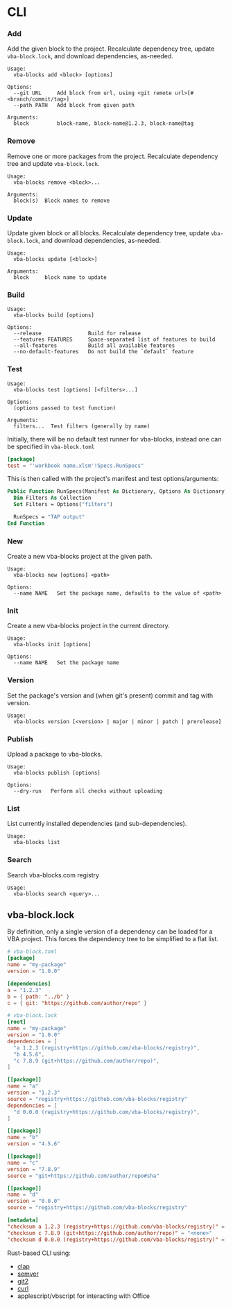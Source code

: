 # CLI

### Add

Add the given block to the project. Recalculate dependency tree, update `vba-block.lock`, and download dependencies, as-needed.

```
Usage:
  vba-blocks add <block> [options]

Options:
  --git URL     Add block from url, using <git remote url>[#<branch/commit/tag>]
  --path PATH   Add block from given path

Arguments:
  block         block-name, block-name@1.2.3, block-name@tag
```

### Remove

Remove one or more packages from the project. Recalculate dependency tree and update `vba-block.lock`.

```
Usage:
  vba-blocks remove <block>...

Arguments:
  block(s)  Block names to remove
```

### Update

Update given block or all blocks. Recalculate dependency tree, update `vba-block.lock`, and download dependencies, as-needed.

```
Usage:
  vba-blocks update [<block>]

Arguments:
  block     block name to update
```

### Build

```
Usage:
  vba-blocks build [options]

Options:
  --release               Build for release
  --features FEATURES     Space-separated list of features to build
  --all-features          Build all available features
  --no-default-features   Do not build the `default` feature
```

### Test

```
Usage:
  vba-blocks test [options] [<filters>...]

Options:
  (options passed to test function)  

Arguments:
  filters...  Test filters (generally by name)
```

Initially, there will be no default test runner for vba-blocks,
instead one can be specified in `vba-block.toml`

```toml
[package]
test = "'workbook name.xlsm'!Specs.RunSpecs"
```

This is then called with the project's manifest and test options/arguments:

```vb
Public Function RunSpecs(Manifest As Dictionary, Options As Dictionary) As String
  Dim Filters As Collection
  Set Filters = Options("filters")

  RunSpecs = "TAP output"
End Function
```

### New

Create a new vba-blocks project at the given path.

```
Usage:
  vba-blocks new [options] <path>

Options:
  --name NAME   Set the package name, defaults to the value of <path>
```

### Init

Create a new vba-blocks project in the current directory.

```
Usage:
  vba-blocks init [options]

Options:
  --name NAME   Set the package name
```

### Version

Set the package's version and (when git's present) commit and tag with version.

```
Usage:
  vba-blocks version [<version> | major | minor | patch | prerelease]
```

### Publish

Upload a package to vba-blocks.

```
Usage:
  vba-blocks publish [options]

Options:
  --dry-run   Perform all checks without uploading
```

### List

List currently installed dependencies (and sub-dependencies).

```
Usage:
  vba-blocks list
```

### Search

Search vba-blocks.com registry

```
Usage:
  vba-blocks search <query>...
```

## vba-block.lock

By definition, only a single version of a dependency can be loaded for a VBA project.
This forces the dependency tree to be simplified to a flat list.

```toml
# vba-block.toml
[package]
name = "my-package"
version = "1.0.0"

[dependencies]
a = "1.2.3"
b = { path: "../b" }
c = { git: "https://github.com/author/repo" }
```

```toml
# vba-block.lock
[root]
name = "my-package"
version = "1.0.0"
dependencies = [
  "a 1.2.3 (registry+https://github.com/vba-blocks/registry)",
  "b 4.5.6",
  "c 7.8.9 (git+https://github.com/author/repo)",
]

[[package]]
name = "a"
version = "1.2.3"
source = "registry+https://github.com/vba-blocks/registry"
dependencies = [
  "d 0.0.0 (registry+https://github.com/vba-blocks/registry)",
]

[[package]]
name = "b"
version = "4.5.6"

[[package]]
name = "c"
version = "7.8.9"
source = "git+https://github.com/author/repo#sha"

[[package]]
name = "d"
version = "0.0.0"
source = "registry+https://github.com/vba-blocks/registry"

[metadata]
"checksum a 1.2.3 (registry+https://github.com/vba-blocks/registry)" = "..."
"checksum c 7.8.9 (git+https://github.com/author/repo)" = "<none>"
"checksum d 0.0.0 (registry+https://github.com/vba-blocks/registry)" = "..."
```

Rust-based CLI using:

- [clap](https://github.com/kbknapp/clap-rs)
- [semver](https://github.com/steveklabnik/semver)
- [git2](https://github.com/alexcrichton/git2-rs)
- [curl](https://github.com/alexcrichton/curl-rust)
- applescript/vbscript for interacting with Office
